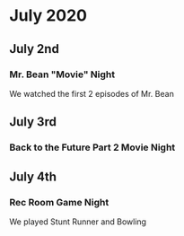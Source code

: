# July 2020

## July 2nd
### Mr. Bean "Movie" Night
We watched the first 2 episodes of Mr. Bean

## July 3rd
### Back to the Future Part 2 Movie Night

## July 4th
### Rec Room Game Night
We played Stunt Runner and Bowling
